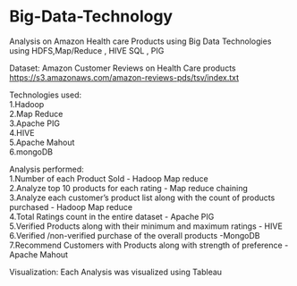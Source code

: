 # Big-Data-Technology
Analysis on Amazon Health care Products using Big Data Technologies using HDFS,Map/Reduce , HIVE SQL , PIG 

Dataset:  Amazon Customer Reviews on Health Care products
https://s3.amazonaws.com/amazon-reviews-pds/tsv/index.txt

Technologies used:              
1.Hadoop                
2.Map Reduce                 
3.Apache PIG                 
4.HIVE                 
5.Apache Mahout             
6.mongoDB              

Analysis performed:           
1.Number of each Product Sold   - Hadoop Map reduce               
2.Analyze top 10 products for each rating - Map reduce chaining                 
3.Analyze each customer’s product list along with the count of products purchased - Hadoop Map reduce             
4.Total Ratings count in the entire dataset - Apache PIG            
5.Verified Products along with their minimum and maximum ratings - HIVE               
6.Verified /non-verified purchase of the overall products -MongoDB                  
7.Recommend Customers with Products along with strength of preference - Apache Mahout                 

Visualization:
Each Analysis was visualized using Tableau

